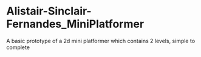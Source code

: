 # Alistair-Sinclair-Fernandes_MiniPlatformer
A basic prototype of a 2d mini platformer which contains 2 levels, simple to complete

